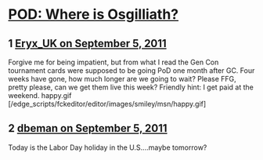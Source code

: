 # [POD: Where is Osgilliath?](https://community.fantasyflightgames.com/topic/52710-pod-where-is-osgilliath/)

## 1 [Eryx_UK on September 5, 2011](https://community.fantasyflightgames.com/topic/52710-pod-where-is-osgilliath/?do=findComment&comment=524383)

Forgive me for being impatient, but from what I read the Gen Con tournament cards were supposed to be going PoD one month after GC. Four weeks have gone, how much longer are we going to wait? Please FFG, pretty please, can we get them live this week? Friendly hint: I get paid at the weekend. happy.gif [/edge_scripts/fckeditor/editor/images/smiley/msn/happy.gif]

## 2 [dbeman on September 5, 2011](https://community.fantasyflightgames.com/topic/52710-pod-where-is-osgilliath/?do=findComment&comment=524466)

Today is the Labor Day holiday in the U.S....maybe tomorrow?

